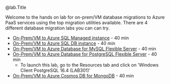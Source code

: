@lab.Title

Welcome to the hands on lab for on-prem/VM database migrations to Azure PaaS services using the top migration utilities available.  There are 4 different database migration labs you can can try. 

- [On-Prem/VM to Azure SQL Managed instance](#sql-mi) - 40 min
- [On-Prem/VM to Azure SQL DB instance](#sql-db) - 40 min
- [On-Prem/VM to Azure Database for MySQL Flexible Server](#mysql) - 40 min
- [On-Prem/VM to Azure Database for PostgreSQL Flexible Server](#postgresql) - 40 min
    - To launch this lab, go to the Resources tab and click on 'Windows Client PostgreSQL 16.4 (LAB301)'
- [On-Prem/VM to Azure Cosmos DB for MongoDB](#mongodb) - 40 min